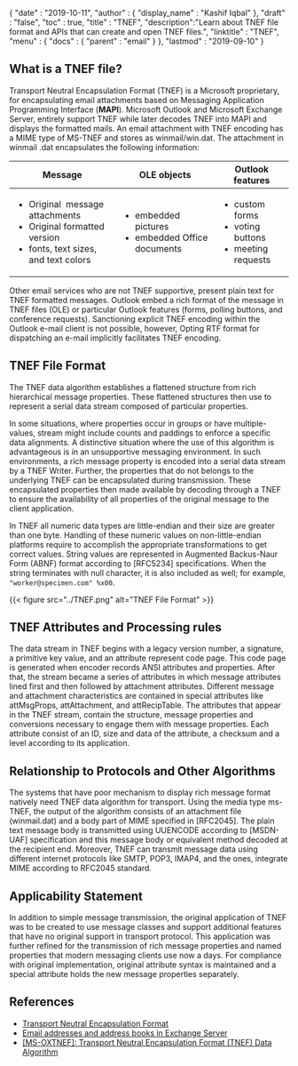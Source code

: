 {
  "date" : "2019-10-11",
  "author" : {
    "display_name" : "Kashif Iqbal"
  },
  "draft" : "false",
  "toc" : true,
  "title" : "TNEF",
  "description":"Learn about TNEF file format and APIs that can create and open TNEF files.",
  "linktitle" : "TNEF",
  "menu" : {
    "docs" : {
      "parent" : "email"
    }
  },
  "lastmod" : "2019-09-10"
}

## What is a TNEF file?

Transport Neutral Encapsulation Format (TNEF) is a Microsoft proprietary, for encapsulating email attachments based on Messaging Application Programming Interface (**MAPI**). Microsoft Outlook and Microsoft Exchange Server, entirely support TNEF while later decodes TNEF into MAPI and displays the formatted mails. An email attachment with TNEF encoding has a MIME type of MS-TNEF and stores as winmail/win.dat. The attachment in winmail .dat encapsulates the following information:


|Message|OLE objects|Outlook features
---|---|---|
|<ul><li>Original  message attachments</li><li>Original formatted version</li><li>fonts, text sizes, and text colors</li></ul>|<ul><li>embedded pictures</li><li>embedded Office documents</li></ul>|<ul><li>custom forms</li><li>voting buttons</li><li>meeting requests</li></ul>


Other email services who are not TNEF supportive, present plain text for TNEF formatted messages. Outlook embed a rich format of the message in TNEF files (OLE) or particular Outlook features (forms, polling buttons, and conference requests). Sanctioning explicit TNEF encoding within the Outlook e-mail client is not possible, however, Opting RTF format for dispatching an e-mail implicitly facilitates TNEF encoding.

## TNEF File Format

The TNEF data algorithm establishes a flattened structure from rich hierarchical message properties. These flattened structures then use to represent a serial data stream composed of particular properties.

In some situations, where properties occur in groups or have multiple-values, stream might include counts and paddings to enforce a specific data alignments. A distinctive situation where the use of this algorithm is advantageous is in an unsupportive messaging environment. In such environments, a rich message property is encoded into a serial data stream by a TNEF Writer. Further, the properties that do not belongs to the underlying TNEF can be encapsulated during transmission. These encapsulated properties then made available by decoding through a TNEF to ensure the availability of all properties of the original message to the client application.

In TNEF all numeric data types are little-endian and their size are greater than one byte. Handling of these numeric values on non-little-endian platforms require to accomplish the appropriate transformations to get correct values. String values are represented in Augmented Backus-Naur Form (ABNF) format according to [RFC5234] specifications. When the string terminates with null character, it is also included as well; for example, `"worker@specimen.com" %x00`.

{{< figure src="../TNEF.png" alt="TNEF File Format" >}}

## TNEF Attributes and Processing rules ##

The data stream in TNEF begins with a legacy version number, a signature, a primitive key value, and an attribute represent code page. This code page is generated when encoder records ANSI attributes and properties. After that, the stream became a series of attributes in which message attributes lined first and then followed by attachment attributes. Different message and attachment characteristics are contained in special attributes like attMsgProps, attAttachment, and attRecipTable. The attributes that appear in the TNEF stream, contain the structure, message properties and conversions necessary to engage them with message properties. Each attribute consist of an ID, size and data of the attribute, a checksum and a level according to its application.

## Relationship to Protocols and Other Algorithms ##

The systems that have poor mechanism to display rich message format natively need TNEF data algorithm for transport. Using the media type ms-TNEF, the output of the algorithm consists of an attachment file (winmail.dat) and a body part of MIME specified in [RFC2045]. The plain text message body is transmitted using UUENCODE according to [MSDN-UAF] specification and this message body or equivalent method decoded at the recipient end. Moreover, TNEF can transmit message data using different internet protocols like SMTP, POP3, IMAP4, and the ones, integrate MIME according to RFC2045 standard.

## Applicability Statement ##

In addition to simple message transmission, the original application of TNEF was to be created to use message classes and support additional features that have no original support in transport protocol. This application was further refined for the transmission of rich message properties and named properties that modern messaging clients use now a days. For compliance with original implementation, original attribute syntax is maintained and a special attribute holds the new message properties separately.

## References

* [Transport Neutral Encapsulation Format](https://en.wikipedia.org/wiki/Transport_Neutral_Encapsulation_Format)
* [Email addresses and address books in Exchange Server](https://learn.microsoft.com/en-us/exchange/email-addresses-and-address-books/email-addresses-and-address-books?view#exchserver-2019)
* [[MS-OXTNEF]: Transport Neutral Encapsulation Format (TNEF) Data Algorithm](https://msdn.microsoft.com/en-us/library/cc425498(v#exchg.80).aspx)
